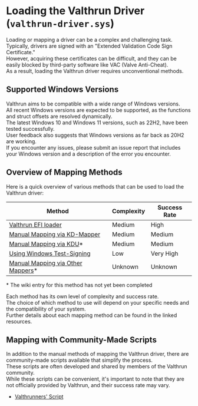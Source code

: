 # Loading the Valthrun Driver (`valthrun-driver.sys`)  
Loading or mapping a driver can be a complex and challenging task.  
Typically, drivers are signed with an "Extended Validation Code Sign Certificate."  
However, acquiring these certificates can be difficult, and they can be easily blocked by third-party software like VAC (Valve Anti-Cheat).  
As a result, loading the Valthrun driver requires unconventional methods.

## Supported Windows Versions  
Valthrun aims to be compatible with a wide range of Windows versions.  
All recent Windows versions are expected to be supported, as the functions and struct offsets are resolved dynamically.  
The latest Windows 10 and Windows 11 versions, such as 22H2, have been tested successfully.  
User feedback also suggests that Windows versions as far back as 20H2 are working.  
If you encounter any issues, please submit an issue report that includes your Windows version and a description of the error you encounter.

## Overview of Mapping Methods
Here is a quick overview of various methods that can be used to load the Valthrun driver:

| Method | Complexity | Success Rate |
| --- | --- | --- |
| [Valthrun EFI loader](010_getting-started/010_mapping-method/050_efi-bootloader.md) | Medium | High |
| [Manual Mapping via KD-Mapper](010_getting-started/010_mapping-method/010_kdmapper.md) | Medium | Medium |
| [Manual Mapping via KDU](010_getting-started/010_mapping-method/020_kdu.md)* | Medium | Medium |
| [Using Windows Test-Signing](010_getting-started/010_mapping-method/030_test-signing.md) | Low | Very High |
| [Manual Mapping via Other Mappers](010_getting-started/010_mapping-method/040_other-mappers.md)* | Unknown | Unknown |

\* The wiki entry for this method has not yet been completed
    
Each method has its own level of complexity and success rate.  
The choice of which method to use will depend on your specific needs and the compatibility of your system.  
Further details about each mapping method can be found in the linked resources.

## Mapping with Community-Made Scripts
In addition to the manual methods of mapping the Valthrun driver, there are community-made scripts available that simplify the process.  
These scripts are often developed and shared by members of the Valthrun community.  
While these scripts can be convenient, it's important to note that they are not officially provided by Valthrun, and their success rate may vary. 
  
- [Valthrunners' Script](010_getting-started/010_mapping-method/110_community_script_valthrunner.md)